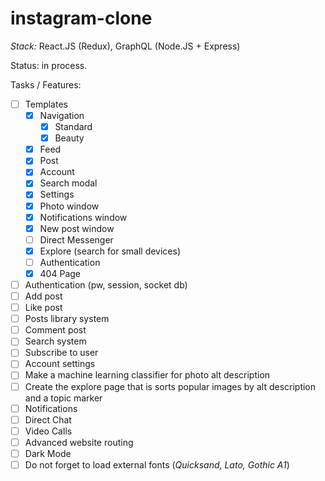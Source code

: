 # instagram-clone
_Stack:_ React.JS (Redux), GraphQL (Node.JS + Express)

Status: in process.

Tasks / Features:
- [ ] Templates
  - [x] Navigation
    - [x] Standard
    - [x] Beauty
  - [x] Feed
  - [x] Post
  - [x] Account
  - [x] Search modal
  - [x] Settings
  - [x] Photo window
  - [x] Notifications window
  - [x] New post window
  - [ ] Direct Messenger
  - [x] Explore (search for small devices)
  - [ ] Authentication
  - [x] 404 Page
- [ ] Authentication (pw, session, socket db)
- [ ] Add post
- [ ] Like post
- [ ] Posts library system
- [ ] Comment post
- [ ] Search system
- [ ] Subscribe to user
- [ ] Account settings
- [ ] Make a machine learning classifier for photo alt description
- [ ] Create the explore page that is sorts popular images by alt description and a topic marker
- [ ] Notifications
- [ ] Direct Chat
- [ ] Video Calls
- [ ] Advanced website routing
- [ ] Dark Mode
- [ ] Do not forget to load external fonts (_Quicksand, Lato, Gothic A1_)
